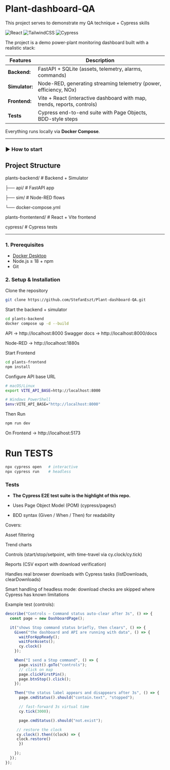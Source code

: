 # Plant-dashboard-QA
This project serves to demonstrate my QA technique + Cypress skills 

![React](https://img.shields.io/badge/React-20232A?style=for-the-badge&logo=react&logoColor=61DAFB)
![TailwindCSS](https://img.shields.io/badge/TailwindCSS-38B2AC?style=for-the-badge&logo=tailwind-css&logoColor=white)
![Cypress](https://img.shields.io/badge/-cypress-%23E5E5E5?style=for-the-badge&logo=cypress&logoColor=058a5e)


The project is a demo power-plant monitoring dashboard built with a realistic stack:


| Features          | Description                                                                 |
|-------------------|-----------------------------------------------------------------------------|
| **Backend:**        | FastAPI + SQLite (assets, telemetry, alarms, commands)     |
| **Simulator:**    | Node-RED, generating streaming telemetry (power, efficiency, NOx)                |
| **Frontend:**     | Vite + React (interactive dashboard with map, trends, reports, controls)        |
| **Tests** | Cypress end-to-end suite with Page Objects, BDD-style steps                   |

Everything runs locally via **Docker Compose**.

---
### ▶ How to start


## Project Structure

plants-backend/             # Backend + Simulator

├── api/                    # FastAPI app

├── sim/                    # Node-RED flows

└── docker-compose.yml

plants-frontentend/         # React + Vite frontend

cypress/                    # Cypress tests



---

### 1. Prerequisites
- [Docker Desktop](https://www.docker.com/products/docker-desktop)
- Node.js ≥ 18 + npm
- Git
### 2. Setup & Installation
Clone the repository
```bash
git clone https://github.com/StefanEszt/Plant-dashboard-QA.git
```
Start the backend + simulator

```bash
cd plants-backend
docker compose up -d --build
```
API → http://localhost:8000
Swagger docs → http://localhost:8000/docs

Node-RED → http://localhost:1880s

Start Frontend

```bash
cd plants-frontend
npm install
```
Configure API base URL
```bash
# macOS/Linux
export VITE_API_BASE=http://localhost:8000

# Windows PowerShell
$env:VITE_API_BASE="http://localhost:8000"
```

Then Run 
```bash
npm run dev
```

On Frontend → http://localhost:5173

# Run TESTS

```bash
npx cypress open   # interactive
npx cypress run    # headless
```






### Tests

- **The Cypress E2E test suite is the highlight of this repo.**

- Uses Page Object Model (POM) (cypress/pages/)

- BDD syntax (Given / When / Then) for readability

Covers:

Asset filtering

Trend charts

Controls (start/stop/setpoint, with time-travel via cy.clock/cy.tick)

Reports (CSV export with download verification)

Handles real browser downloads with Cypress tasks (listDownloads, clearDownloads)

Smart handling of headless mode: download checks are skipped where Cypress has known limitations

Example test (controls):

```js
describe("Controls – Command status auto-clear after 3s", () => {
  const page = new DashboardPage();

  it("shows Stop command status briefly, then clears", () => {
    Given("the dashboard and API are running with data", () => {
      waitForAppReady();
      waitForAssets();
      cy.clock()
    });

    When("I send a Stop command", () => {
      page.visit().goTo("controls");
      // click on map
      page.clickFirstPin();
      page.btnStop().click();
    });

    Then("the status label appears and disappears after 3s", () => {
      page.cmdStatus().should("contain.text", "stopped");

      // fast-forward 3s virtual time
      cy.tick(3000);

      page.cmdStatus().should("not.exist");

     // restore the clock
     cy.clock().then((clock) => {
     clock.restore()
      })
      
    });
  });
});

```

